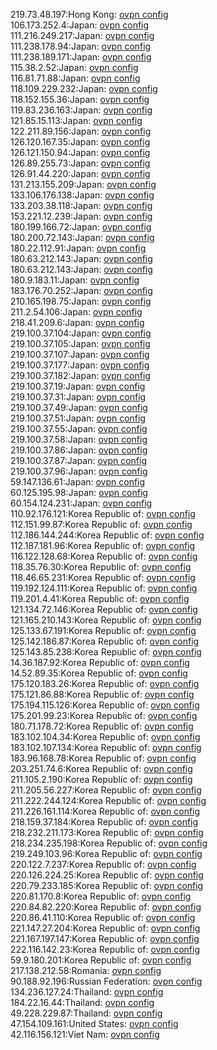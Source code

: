 219.73.48.197:Hong Kong: [ovpn config](vpn/219_73_48_197.ovpn)  
106.173.252.4:Japan: [ovpn config](vpn/106_173_252_4.ovpn)  
111.216.249.217:Japan: [ovpn config](vpn/111_216_249_217.ovpn)  
111.238.178.94:Japan: [ovpn config](vpn/111_238_178_94.ovpn)  
111.238.189.171:Japan: [ovpn config](vpn/111_238_189_171.ovpn)  
115.38.2.52:Japan: [ovpn config](vpn/115_38_2_52.ovpn)  
116.81.71.88:Japan: [ovpn config](vpn/116_81_71_88.ovpn)  
118.109.229.232:Japan: [ovpn config](vpn/118_109_229_232.ovpn)  
118.152.155.36:Japan: [ovpn config](vpn/118_152_155_36.ovpn)  
119.83.236.163:Japan: [ovpn config](vpn/119_83_236_163.ovpn)  
121.85.15.113:Japan: [ovpn config](vpn/121_85_15_113.ovpn)  
122.211.89.156:Japan: [ovpn config](vpn/122_211_89_156.ovpn)  
126.120.167.35:Japan: [ovpn config](vpn/126_120_167_35.ovpn)  
126.121.150.94:Japan: [ovpn config](vpn/126_121_150_94.ovpn)  
126.89.255.73:Japan: [ovpn config](vpn/126_89_255_73.ovpn)  
126.91.44.220:Japan: [ovpn config](vpn/126_91_44_220.ovpn)  
131.213.155.209:Japan: [ovpn config](vpn/131_213_155_209.ovpn)  
133.106.176.138:Japan: [ovpn config](vpn/133_106_176_138.ovpn)  
133.203.38.118:Japan: [ovpn config](vpn/133_203_38_118.ovpn)  
153.221.12.239:Japan: [ovpn config](vpn/153_221_12_239.ovpn)  
180.199.166.72:Japan: [ovpn config](vpn/180_199_166_72.ovpn)  
180.200.72.143:Japan: [ovpn config](vpn/180_200_72_143.ovpn)  
180.22.112.91:Japan: [ovpn config](vpn/180_22_112_91.ovpn)  
180.63.212.143:Japan: [ovpn config](vpn/180_63_212_143.ovpn)  
180.63.212.143:Japan: [ovpn config](vpn/180_63_212_143.ovpn)  
180.9.183.11:Japan: [ovpn config](vpn/180_9_183_11.ovpn)  
183.176.70.252:Japan: [ovpn config](vpn/183_176_70_252.ovpn)  
210.165.198.75:Japan: [ovpn config](vpn/210_165_198_75.ovpn)  
211.2.54.106:Japan: [ovpn config](vpn/211_2_54_106.ovpn)  
218.41.209.6:Japan: [ovpn config](vpn/218_41_209_6.ovpn)  
219.100.37.104:Japan: [ovpn config](vpn/219_100_37_104.ovpn)  
219.100.37.105:Japan: [ovpn config](vpn/219_100_37_105.ovpn)  
219.100.37.107:Japan: [ovpn config](vpn/219_100_37_107.ovpn)  
219.100.37.177:Japan: [ovpn config](vpn/219_100_37_177.ovpn)  
219.100.37.182:Japan: [ovpn config](vpn/219_100_37_182.ovpn)  
219.100.37.19:Japan: [ovpn config](vpn/219_100_37_19.ovpn)  
219.100.37.31:Japan: [ovpn config](vpn/219_100_37_31.ovpn)  
219.100.37.49:Japan: [ovpn config](vpn/219_100_37_49.ovpn)  
219.100.37.51:Japan: [ovpn config](vpn/219_100_37_51.ovpn)  
219.100.37.55:Japan: [ovpn config](vpn/219_100_37_55.ovpn)  
219.100.37.58:Japan: [ovpn config](vpn/219_100_37_58.ovpn)  
219.100.37.86:Japan: [ovpn config](vpn/219_100_37_86.ovpn)  
219.100.37.87:Japan: [ovpn config](vpn/219_100_37_87.ovpn)  
219.100.37.96:Japan: [ovpn config](vpn/219_100_37_96.ovpn)  
59.147.136.61:Japan: [ovpn config](vpn/59_147_136_61.ovpn)  
60.125.195.98:Japan: [ovpn config](vpn/60_125_195_98.ovpn)  
60.154.124.231:Japan: [ovpn config](vpn/60_154_124_231.ovpn)  
110.92.176.121:Korea Republic of: [ovpn config](vpn/110_92_176_121.ovpn)  
112.151.99.87:Korea Republic of: [ovpn config](vpn/112_151_99_87.ovpn)  
112.186.144.244:Korea Republic of: [ovpn config](vpn/112_186_144_244.ovpn)  
112.187.181.96:Korea Republic of: [ovpn config](vpn/112_187_181_96.ovpn)  
116.122.128.68:Korea Republic of: [ovpn config](vpn/116_122_128_68.ovpn)  
118.35.76.30:Korea Republic of: [ovpn config](vpn/118_35_76_30.ovpn)  
118.46.65.231:Korea Republic of: [ovpn config](vpn/118_46_65_231.ovpn)  
119.192.124.111:Korea Republic of: [ovpn config](vpn/119_192_124_111.ovpn)  
119.201.4.41:Korea Republic of: [ovpn config](vpn/119_201_4_41.ovpn)  
121.134.72.146:Korea Republic of: [ovpn config](vpn/121_134_72_146.ovpn)  
121.165.210.143:Korea Republic of: [ovpn config](vpn/121_165_210_143.ovpn)  
125.133.67.191:Korea Republic of: [ovpn config](vpn/125_133_67_191.ovpn)  
125.142.186.87:Korea Republic of: [ovpn config](vpn/125_142_186_87.ovpn)  
125.143.85.238:Korea Republic of: [ovpn config](vpn/125_143_85_238.ovpn)  
14.36.187.92:Korea Republic of: [ovpn config](vpn/14_36_187_92.ovpn)  
14.52.89.35:Korea Republic of: [ovpn config](vpn/14_52_89_35.ovpn)  
175.120.183.26:Korea Republic of: [ovpn config](vpn/175_120_183_26.ovpn)  
175.121.86.88:Korea Republic of: [ovpn config](vpn/175_121_86_88.ovpn)  
175.194.115.126:Korea Republic of: [ovpn config](vpn/175_194_115_126.ovpn)  
175.201.99.23:Korea Republic of: [ovpn config](vpn/175_201_99_23.ovpn)  
180.71.178.72:Korea Republic of: [ovpn config](vpn/180_71_178_72.ovpn)  
183.102.104.34:Korea Republic of: [ovpn config](vpn/183_102_104_34.ovpn)  
183.102.107.134:Korea Republic of: [ovpn config](vpn/183_102_107_134.ovpn)  
183.96.168.78:Korea Republic of: [ovpn config](vpn/183_96_168_78.ovpn)  
203.251.74.6:Korea Republic of: [ovpn config](vpn/203_251_74_6.ovpn)  
211.105.2.190:Korea Republic of: [ovpn config](vpn/211_105_2_190.ovpn)  
211.205.56.227:Korea Republic of: [ovpn config](vpn/211_205_56_227.ovpn)  
211.222.244.124:Korea Republic of: [ovpn config](vpn/211_222_244_124.ovpn)  
211.226.161.114:Korea Republic of: [ovpn config](vpn/211_226_161_114.ovpn)  
218.159.37.184:Korea Republic of: [ovpn config](vpn/218_159_37_184.ovpn)  
218.232.211.173:Korea Republic of: [ovpn config](vpn/218_232_211_173.ovpn)  
218.234.235.198:Korea Republic of: [ovpn config](vpn/218_234_235_198.ovpn)  
219.249.103.96:Korea Republic of: [ovpn config](vpn/219_249_103_96.ovpn)  
220.122.7.237:Korea Republic of: [ovpn config](vpn/220_122_7_237.ovpn)  
220.126.224.25:Korea Republic of: [ovpn config](vpn/220_126_224_25.ovpn)  
220.79.233.185:Korea Republic of: [ovpn config](vpn/220_79_233_185.ovpn)  
220.81.170.8:Korea Republic of: [ovpn config](vpn/220_81_170_8.ovpn)  
220.84.82.220:Korea Republic of: [ovpn config](vpn/220_84_82_220.ovpn)  
220.86.41.110:Korea Republic of: [ovpn config](vpn/220_86_41_110.ovpn)  
221.147.27.204:Korea Republic of: [ovpn config](vpn/221_147_27_204.ovpn)  
221.167.197.147:Korea Republic of: [ovpn config](vpn/221_167_197_147.ovpn)  
222.116.142.23:Korea Republic of: [ovpn config](vpn/222_116_142_23.ovpn)  
59.9.180.201:Korea Republic of: [ovpn config](vpn/59_9_180_201.ovpn)  
217.138.212.58:Romania: [ovpn config](vpn/217_138_212_58.ovpn)  
90.188.92.196:Russian Federation: [ovpn config](vpn/90_188_92_196.ovpn)  
134.236.127.24:Thailand: [ovpn config](vpn/134_236_127_24.ovpn)  
184.22.16.44:Thailand: [ovpn config](vpn/184_22_16_44.ovpn)  
49.228.229.87:Thailand: [ovpn config](vpn/49_228_229_87.ovpn)  
47.154.109.161:United States: [ovpn config](vpn/47_154_109_161.ovpn)  
42.116.156.121:Viet Nam: [ovpn config](vpn/42_116_156_121.ovpn)  
